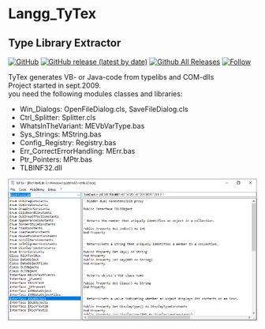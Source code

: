 # Langg_TyTex  
## Type Library Extractor  

[![GitHub](https://img.shields.io/github/license/OlimilO1402/Langg_TyTex?style=plastic)](https://github.com/OlimilO1402/Langg_TyTex/blob/master/LICENSE) 
[![GitHub release (latest by date)](https://img.shields.io/github/v/release/OlimilO1402/Langg_TyTex?style=plastic)](https://github.com/OlimilO1402/Langg_TyTex/releases/latest) 
[![Github All Releases](https://img.shields.io/github/downloads/OlimilO1402/Langg_TyTex/total.svg)](https://github.com/OlimilO1402/Langg_TyTex/releases/download/v2023.2.11/TyTex_v2023.2.11.zip) 
[![Follow](https://img.shields.io/github/followers/OlimilO1402.svg?style=social&label=Follow&maxAge=2592000)](https://github.com/OlimilO1402/Langg_TyTex/watchers)  

TyTex generates VB- or Java-code from typelibs and COM-dlls  
Project started in sept.2009.  
you need the following modules classes and libraries:  
* Win_Dialogs:              OpenFileDialog.cls, SaveFileDialog.cls  
* Ctrl_Splitter:            Splitter.cls  
* WhatsInTheVariant:        MEVbVarType.bas  
* Sys_Strings:              MString.bas
* Config_Registry:          Registry.bas
* Err_CorrectErrorHandling: MErr.bas
* Ptr_Pointers:             MPtr.bas
* TLBINF32.dll  
  
![TyTex Image](Resources/TyTex.png "TyTex Image")  
